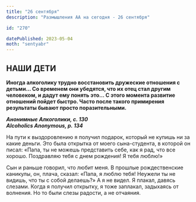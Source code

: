 ```yaml
---
title: "26 сентября"
description: "Размышления АА на сегодня - 26 сентября"

id: "270"

datePublished: 2023-05-04
moth: "sentyabr"
---
```


## НАШИ ДЕТИ

**Иногда алкоголику трудно восстановить дружеские отношения с детьми… Со
временем они убедятся, что их отец стал другим человеком, и дадут ему понять
это… С этого момента развитие отношений пойдет быстро. Часто после такого
примирения результаты бывают просто поразительными.**

**_Анонимные Алкоголики, с. 130  
Alcoholics Anonymous, p. 134_**

На пути к выздоровлению я получил подарок, который не купишь ни за какие
деньги. Это была открытка от моего сына-студента, в которой он писал: «Папа,
ты не можешь представить себе, как я рад, что все хорошо. Поздравляю тебя с
днем рождения! Я тебя люблю!»

Сын и раньше говорил, что любит меня. В прошлые рождественские каникулы, он,
плача, сказал: «Папа, я люблю тебя! Неужели ты не видишь, что ты с собой
делаешь?» А я не видел. Я плакал, давясь слезами. Когда я получил открытку, я
тоже заплакал, задыхаясь от волнения. Но то были слезы радости, а не отчаяния.
